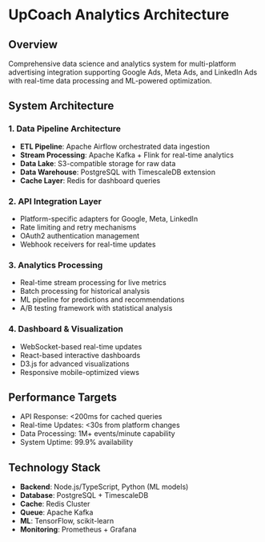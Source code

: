 # UpCoach Analytics Architecture

## Overview
Comprehensive data science and analytics system for multi-platform advertising integration supporting Google Ads, Meta Ads, and LinkedIn Ads with real-time data processing and ML-powered optimization.

## System Architecture

### 1. Data Pipeline Architecture
- **ETL Pipeline**: Apache Airflow orchestrated data ingestion
- **Stream Processing**: Apache Kafka + Flink for real-time analytics
- **Data Lake**: S3-compatible storage for raw data
- **Data Warehouse**: PostgreSQL with TimescaleDB extension
- **Cache Layer**: Redis for dashboard queries

### 2. API Integration Layer
- Platform-specific adapters for Google, Meta, LinkedIn
- Rate limiting and retry mechanisms
- OAuth2 authentication management
- Webhook receivers for real-time updates

### 3. Analytics Processing
- Real-time stream processing for live metrics
- Batch processing for historical analysis
- ML pipeline for predictions and recommendations
- A/B testing framework with statistical analysis

### 4. Dashboard & Visualization
- WebSocket-based real-time updates
- React-based interactive dashboards
- D3.js for advanced visualizations
- Responsive mobile-optimized views

## Performance Targets
- API Response: <200ms for cached queries
- Real-time Updates: <30s from platform changes
- Data Processing: 1M+ events/minute capability
- System Uptime: 99.9% availability

## Technology Stack
- **Backend**: Node.js/TypeScript, Python (ML models)
- **Database**: PostgreSQL + TimescaleDB
- **Cache**: Redis Cluster
- **Queue**: Apache Kafka
- **ML**: TensorFlow, scikit-learn
- **Monitoring**: Prometheus + Grafana